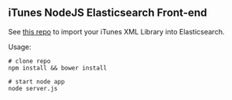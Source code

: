 ## iTunes NodeJS Elasticsearch Front-end

See [this repo](https://github.com/EricLondon/ruby-import-itunes-elasticsearch) to import your iTunes XML Library into Elasticsearch.

Usage:

```
# clone repo
npm install && bower install

# start node app
node server.js

```
